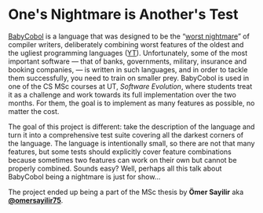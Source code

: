# One's Nightmare is Another's Test

[BabyCobol](https://slebok.github.io/baby/) is a language that was designed to be the “[worst nightmare](https://doi.org/10.1145/3426425.3426933)” of compiler writers, deliberately combining worst features of the oldest and the ugliest programming languages ([YT](https://www.youtube.com/watch?v=sSkIUTdfDjs)). Unfortunately, some of the most important software — that of banks, governments, military, insurance and booking companies, — is written in such languages, and in order to tackle them successfully, you need to train on smaller prey. BabyCobol is used in one of the CS MSc courses at UT, _Software Evolution_, where students treat it as a challenge and work towards its full implementation over the two months. For them, the goal is to implement as many features as possible, no matter the cost.

The goal of this project is different: take the description of the language and turn it into a comprehensive test suite covering all the darkest corners of the language. The language is intentionally small, so there are not that many features, but some tests should explicitly cover feature combinations because sometimes two features can work on their own but cannot be properly combined. Sounds easy? Well, perhaps all this talk about BabyCobol being a nightmare is just for show…

The project ended up being a part of the MSc thesis by **Ömer Sayilir** aka [**@omersayilir75**](https://github.com/omersayilir75).
